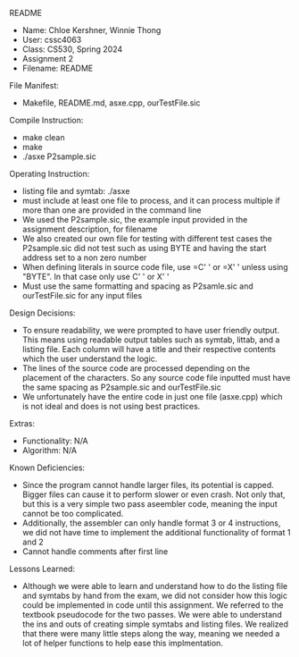 README

- Name: Chloe Kershner, Winnie Thong
- User: cssc4063
- Class: CS530, Spring 2024
- Assignment 2
- Filename: README

File Manifest:
- Makefile, README.md, asxe.cpp, ourTestFile.sic

Compile Instruction:
- make clean
- make
- ./asxe P2sample.sic

Operating Instruction:
- listing file and symtab: ./asxe <filename>
- must include at least one file to process, and it can process multiple if more than one are provided in the command line
- We used the P2sample.sic, the example input provided in the assignment description, for filename
- We also created our own file for testing with different test cases the P2sample.sic did not test such as using BYTE and having the start address set to a non zero number
- When defining literals in source code file, use =C' ' or =X' ' unless using "BYTE". In that case only use C' ' or X' '
- Must use the same formatting and spacing as P2samle.sic and ourTestFile.sic for any input files

Design Decisions:
- To ensure readability, we were prompted to have user friendly output. This means using readable output tables such as symtab, littab, and a listing file. Each column will have a title and their respective contents which the user understand the logic.
- The lines of the source code are processed depending on the placement of the characters. So any source code file inputted must have the same spacing as P2sample.sic and ourTestFile.sic
- We unfortunately have the entire code in just one file (asxe.cpp) which is not ideal and does is not using best practices.

Extras:
- Functionality: N/A
- Algorithm: N/A

Known Deficiencies:
- Since the program cannot handle larger files, its potential is capped. Bigger files can cause it to perform slower or even crash. Not only that, but this is a very simple two pass aseembler code, meaning the input cannot be too complicated.
- Additionally, the assembler can only handle format 3 or 4 instructions, we did not have time to implement the additional functionality of format 1 and 2
- Cannot handle comments after first line

Lessons Learned:
- Although we were able to learn and understand how to do the listing file and symtabs by hand from the exam, we did not consider how this logic could be implemented in code until this assignment. We referred to the textbook pseudocode for the two passes. We were able to understand the ins and outs of creating simple symtabs and listing files. We realized that there were many little steps along the way, meaning we needed a lot of helper functions to help ease this implmentation.

